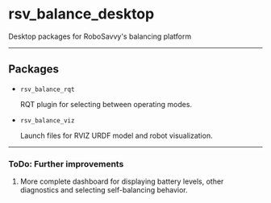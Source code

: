 # rsv_balance_desktop
Desktop packages for RoboSavvy's balancing platform

---
## Packages

* `rsv_balance_rqt`
  
  RQT plugin for selecting between operating modes.
  
* `rsv_balance_viz`

  Launch files for RVIZ URDF model and robot visualization.

---
### ToDo: Further improvements

1. More complete dashboard for displaying battery levels, other diagnostics and selecting self-balancing behavior.
